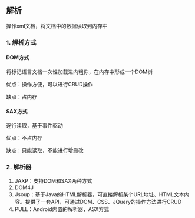 ## 解析

操作xml文档，将文档中的数据读取到内存中

### 1. 解析方式

#### DOM方式

将标记语言文档一次性加载进内粗你，在内存中形成一个DOM树

优点：操作方便，可以进行CRUD操作

缺点：占内存

#### SAX方式

逐行读取，基于事件驱动

优点：不占内存

缺点：只能读取，不能进行增删改

### 2. 解析器

1. JAXP：支持DOM和SAX两种方式
2. DOM4J
3. Jsoup：基于Java的HTML解析器，可直接解析某个URL地址、HTML文本内容。提供了一套API，可通过DOM、CSS、JQuery的操作方法进行CRUD
4. PULL：Android内置的解析器，ASX方式